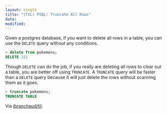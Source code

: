 ```yaml
---
layout: single
title: "(TIL) PSQL: Truncate All Rows"
date:
modified:
---
```


Given a postgres database, if you want to delete all rows in a table, you
can use the `DELETE` query without any conditions.

```sql
> delete from pokemons;
DELETE 151
```

Though `DELETE` can do the job, if you really are deleting all rows to clear
out a table, you are better off using `TRUNCATE`. A `TRUNCATE` query will be
faster than a `DELETE` query because it will just delete the rows without
scanning them as it goes.

```sql
> truncate pokemons;
TRUNCATE TABLE
```

Via [jbranchaud/til](https://github.com/jbranchaud/til).
